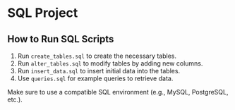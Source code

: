 # SQL Project

## How to Run SQL Scripts

1. Run `create_tables.sql` to create the necessary tables.
2. Run `alter_tables.sql` to modify tables by adding new columns.
3. Run `insert_data.sql` to insert initial data into the tables.
4. Use `queries.sql` for example queries to retrieve data.

Make sure to use a compatible SQL environment (e.g., MySQL, PostgreSQL, etc.).
